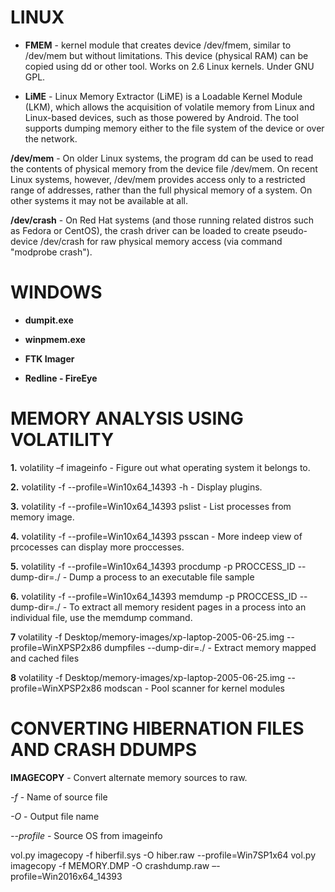 # LINUX
- **FMEM** - kernel module that creates device /dev/fmem, similar to /dev/mem but without limitations. This device (physical RAM) 
can be copied using dd or other tool. Works on 2.6 Linux kernels. Under GNU GPL.

- **LiME** - Linux Memory Extractor (LiME) is a Loadable Kernel Module (LKM), which allows the acquisition of volatile memory from 
Linux and Linux-based devices, such as those powered by Android. The tool supports dumping memory either to the file 
system of the device or over the network.

**/dev/mem** - On older Linux systems, the program dd can be used to read the contents of physical memory from the device file /dev/mem. 
On recent Linux systems, however, /dev/mem provides access only to a restricted range of addresses, rather than the full physical 
memory of a system. On other systems it may not be available at all.

**/dev/crash** - On Red Hat systems (and those running related distros such as Fedora or CentOS), the crash driver can be loaded to create 
pseudo-device /dev/crash for raw physical memory access (via command "modprobe crash").


# WINDOWS

- **dumpit.exe**

- **winpmem.exe**

- **FTK Imager**

- **Redline - FireEye**

# MEMORY ANALYSIS USING VOLATILITY

**1.** volatility –f <file> imageinfo - Figure out what operating system it belongs to.
  
**2.** volatility -f <file> --profile=Win10x64_14393 -h - Display plugins.

**3.** volatility -f <file> --profile=Win10x64_14393 pslist - List processes from memory image.

**4.** volatility -f <file> --profile=Win10x64_14393 psscan - More indeep view of prcocesses can display more proccesses.

**5.** volatility -f <file> --profile=Win10x64_14393 procdump -p PROCCESS_ID --dump-dir=./ - Dump a process to an executable file sample

**6.** volatility -f <file> --profile=Win10x64_14393 memdump -p PROCCESS_ID --dump-dir=./ - To extract all memory resident pages in a process into an individual file, use the memdump command.
  
**7** volatility -f Desktop/memory-images/xp-laptop-2005-06-25.img --profile=WinXPSP2x86 dumpfiles --dump-dir=./ - Extract memory mapped and cached files

**8**  volatility -f Desktop/memory-images/xp-laptop-2005-06-25.img --profile=WinXPSP2x86 modscan - Pool scanner for kernel modules


# CONVERTING HIBERNATION FILES AND CRASH DDUMPS #

**IMAGECOPY** - Convert alternate memory sources to raw.

*-f* - Name of source file

*-O* - Output file name
    
*--profile* - Source OS from imageinfo

vol.py imagecopy -f hiberfil.sys -O hiber.raw --profile=Win7SP1x64
vol.py imagecopy -f MEMORY.DMP -O crashdump.raw –-profile=Win2016x64_14393
